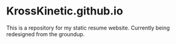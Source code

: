 # KrossKinetic.github.io
This is a repository for my static resume website. Currently being redesigned from the groundup.
